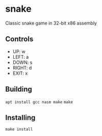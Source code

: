 # snake

Classic snake game in 32-bit x86 assembly

## Controls

 * UP: w
 * LEFT: a
 * DOWN: s
 * RIGHT: d
 * EXIT: x

## Building

`apt install gcc nasm make`
`make`

## Installing

`make install`
